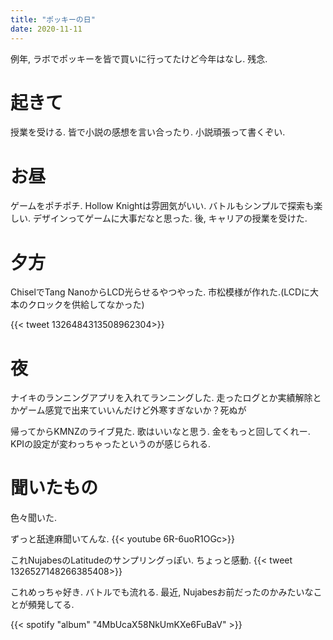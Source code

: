 ```yaml
---
title: "ポッキーの日"
date: 2020-11-11
---
```


例年, ラボでポッキーを皆で買いに行ってたけど今年はなし. 残念.

# 起きて
授業を受ける. 皆で小説の感想を言い合ったり. 小説頑張って書くぞい.

# お昼
ゲームをポチポチ. Hollow Knightは雰囲気がいい. バトルもシンプルで探索も楽しい. デザインってゲームに大事だなと思った.
後, キャリアの授業を受けた.

# 夕方
ChiselでTang NanoからLCD光らせるやつやった. 市松模様が作れた.(LCDに大本のクロックを供給してなかった)

{{< tweet 1326484313508962304>}}

# 夜
ナイキのランニングアプリを入れてランニングした. 走ったログとか実績解除とかゲーム感覚で出来ていいんだけど外寒すぎないか？死ぬが

帰ってからKMNZのライブ見た. 歌はいいなと思う. 金をもっと回してくれー. KPIの設定が変わっちゃったというのが感じられる.

# 聞いたもの
色々聞いた.

ずっと舐達麻聞いてんな.
{{< youtube 6R-6uoR1OGc>}}

これNujabesのLatitudeのサンプリングっぽい. ちょっと感動.
{{< tweet 1326527148266385408>}}

これめっちゃ好き. バトルでも流れる. 最近, Nujabesお前だったのかみたいなことが頻発してる.

{{< spotify "album" "4MbUcaX58NkUmKXe6FuBaV" >}}
